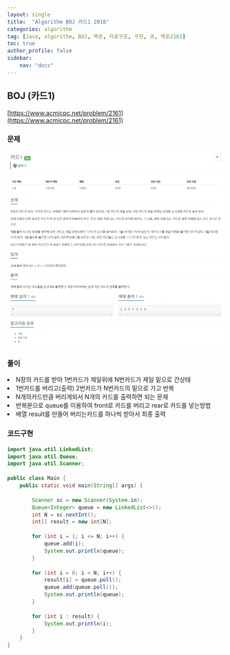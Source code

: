 ```yaml
---
layout: single
title:  "Algorithm BOJ 카드1 2018"
categories: algorithm
tag: [Java, algorithm, BOJ, 백준, 자료구조, 구현, 큐, 백준2161]
toc: true
author_profile: false
sidebar:
    nav: "docs"
---
```

## BOJ (카드1)
[https://www.acmicpc.net/problem/2161](https://www.acmicpc.net/problem/2161)

### 문제
![카드1](/assets/img/BOJ2161.jpg)

### 풀이
<li>N장의 카드를 받아 1번카드가 제일위에 N번카드가 제일 밑으로 간상태</li>
<li>1번카드를 버리고(출력) 2번카드가 N번카드의 밑으로 가고 반복</li>
<li>N개의카드만큼 버리게되서 N개의 카드를 출력하면 되는 문제</li>
<li>반복문으로 queue를 이용하여 front로 카드를 버리고 rear로 카드를 넣는방법</li>
<li>배열 result를 만들어 버리는카드를 하나씩 받아서 최종 출력</li>

### 코드구현
```java
import java.util.LinkedList;
import java.util.Queue;
import java.util.Scanner;

public class Main {
    public static void main(String[] args) {

        Scanner sc = new Scanner(System.in);
        Queue<Integer> queue = new LinkedList<>();
        int N = sc.nextInt();
        int[] result = new int[N];

        for (int i = 1; i <= N; i++) {
            queue.add(i);
            System.out.println(queue);
        }

        for (int i = 0; i < N; i++) {
            result[i] = queue.poll();
            queue.add(queue.poll());
            System.out.println(queue);
        }

        for (int i : result) {
            System.out.println(i);
        }
    }
}
```
